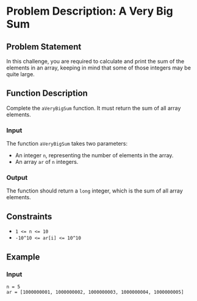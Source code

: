 # Problem Description: A Very Big Sum

## Problem Statement

In this challenge, you are required to calculate and print the sum of the elements in an array, keeping in mind that some of those integers may be quite large.

## Function Description

Complete the `aVeryBigSum` function. It must return the sum of all array elements.

### Input

The function `aVeryBigSum` takes two parameters:
- An integer `n`, representing the number of elements in the array.
- An array `ar` of `n` integers.

### Output

The function should return a `long` integer, which is the sum of all array elements.

## Constraints

- `1 <= n <= 10`
- `-10^10 <= ar[i] <= 10^10`

## Example

### Input

```plaintext
n = 5
ar = [1000000001, 1000000002, 1000000003, 1000000004, 1000000005]
